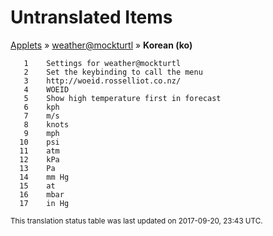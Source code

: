 # Untranslated Items
[Applets](../../../README.md) &#187; [weather@mockturtl](../README.md) &#187; **Korean (ko)**

       1	Settings for weather@mockturtl
       2	Set the keybinding to call the menu
       3	http://woeid.rosselliot.co.nz/
       4	WOEID
       5	Show high temperature first in forecast
       6	kph
       7	m/s
       8	knots
       9	mph
      10	psi
      11	atm
      12	kPa
      13	Pa
      14	mm Hg
      15	at
      16	mbar
      17	in Hg

<sup>This translation status table was last updated on 2017-09-20, 23:43 UTC.</sup>

